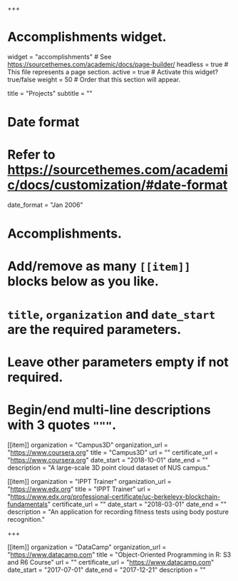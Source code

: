 +++
# Accomplishments widget.
widget = "accomplishments"  # See https://sourcethemes.com/academic/docs/page-builder/
headless = true  # This file represents a page section.
active = true  # Activate this widget? true/false
weight = 50  # Order that this section will appear.

title = "Projects"
subtitle = ""

# Date format
#   Refer to https://sourcethemes.com/academic/docs/customization/#date-format
date_format = "Jan 2006"

# Accomplishments.
#   Add/remove as many `[[item]]` blocks below as you like.
#   `title`, `organization` and `date_start` are the required parameters.
#   Leave other parameters empty if not required.
#   Begin/end multi-line descriptions with 3 quotes `"""`.

[[item]]
  organization = "Campus3D"
  organization_url = "https://www.coursera.org"
  title = "Campus3D"
  url = ""
  certificate_url = "https://www.coursera.org"
  date_start = "2018-10-01"
  date_end = ""
  description = "A large-scale 3D point cloud dataset of NUS campus."

[[item]]
  organization = "IPPT Trainer"
  organization_url = "https://www.edx.org"
  title = "IPPT Trainer"
  url = "https://www.edx.org/professional-certificate/uc-berkeleyx-blockchain-fundamentals"
  certificate_url = ""
  date_start = "2018-03-01"
  date_end = ""
  description = "An application for recording fitness tests using body posture recognition."
  


+++

[[item]]
  organization = "DataCamp"
  organization_url = "https://www.datacamp.com"
  title = "Object-Oriented Programming in R: S3 and R6 Course"
  url = ""
  certificate_url = "https://www.datacamp.com"
  date_start = "2017-07-01"
  date_end = "2017-12-21"
  description = ""